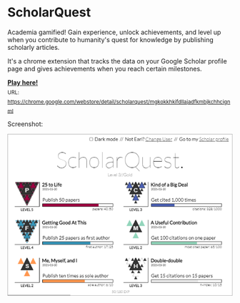 # ScholarQuest
Academia gamified! Gain experience, unlock achievements, and level up when you contribute to humanity's quest for knowledge by publishing scholarly articles. 

It's a chrome extension that tracks the data on your Google Scholar profile page and gives achievements when you reach certain milestones. 

[**Play here!**](https://chrome.google.com/webstore/detail/scholarquest/mgkokkhkifdllajadfkmbjkchhcignml) <br /> <sub>URL: https://chrome.google.com/webstore/detail/scholarquest/mgkokkhkifdllajadfkmbjkchhcignml</sub>

Screenshot:

<p align="center" width="100%">
    <img src="assets/images/ScholarQuest.png" alt="ScholarQuest example"> 
</p>